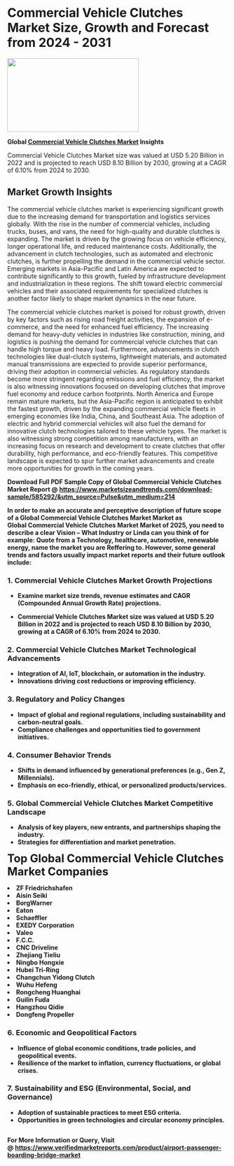 <H1>Commercial Vehicle Clutches Market Size, Growth and Forecast from 2024 - 2031</H1><img class="aligncenter size-medium wp-image-584254" src="https://thirdeyenews.in/wp-content/uploads/2024/09/Global-Market-Research-300x168.jpeg" alt="" width="300" height="168" /><p><strong>Global&nbsp;<a href="https://www.marketsizeandtrends.com/download-sample/585292/&amp;utm_source=Pulse&amp;utm_medium=214">Commercial Vehicle Clutches Market</a> Insights</strong></p><p>Commercial Vehicle Clutches Market size was valued at USD 5.20 Billion in 2022 and is projected to reach USD 8.10 Billion by 2030, growing at a CAGR of 6.10% from 2024 to 2030.</p><p><h2>Market Growth Insights</h2> <p>The commercial vehicle clutches market is experiencing significant growth due to the increasing demand for transportation and logistics services globally. With the rise in the number of commercial vehicles, including trucks, buses, and vans, the need for high-quality and durable clutches is expanding. The market is driven by the growing focus on vehicle efficiency, longer operational life, and reduced maintenance costs. Additionally, the advancement in clutch technologies, such as automated and electronic clutches, is further propelling the demand in the commercial vehicle sector. Emerging markets in Asia-Pacific and Latin America are expected to contribute significantly to this growth, fueled by infrastructure development and industrialization in these regions. The shift toward electric commercial vehicles and their associated requirements for specialized clutches is another factor likely to shape market dynamics in the near future.</p> <p><strong></strong></p> <p>The commercial vehicle clutches market is poised for robust growth, driven by key factors such as rising road freight activities, the expansion of e-commerce, and the need for enhanced fuel efficiency. The increasing demand for heavy-duty vehicles in industries like construction, mining, and logistics is pushing the demand for commercial vehicle clutches that can handle high torque and heavy load. Furthermore, advancements in clutch technologies like dual-clutch systems, lightweight materials, and automated manual transmissions are expected to provide superior performance, driving their adoption in commercial vehicles. As regulatory standards become more stringent regarding emissions and fuel efficiency, the market is also witnessing innovations focused on developing clutches that improve fuel economy and reduce carbon footprints. North America and Europe remain mature markets, but the Asia-Pacific region is anticipated to exhibit the fastest growth, driven by the expanding commercial vehicle fleets in emerging economies like India, China, and Southeast Asia. The adoption of electric and hybrid commercial vehicles will also fuel the demand for innovative clutch technologies tailored to these vehicle types. The market is also witnessing strong competition among manufacturers, with an increasing focus on research and development to create clutches that offer durability, high performance, and eco-friendly features. This competitive landscape is expected to spur further market advancements and create more opportunities for growth in the coming years.</p> <p><strong></p><p><span class=""><strong>Download Full PDF Sample Copy of Global Commercial Vehicle Clutches Market Report</strong> @ <a href="https://www.marketsizeandtrends.com/download-sample/585292/&amp;utm_source=Pulse&amp;utm_medium=214" target="_blank">https://www.marketsizeandtrends.com/download-sample/585292/&amp;utm_source=Pulse&amp;utm_medium=214</a></span></p><p>In order to make an accurate and perceptive description of future scope of a Global&nbsp;Commercial Vehicle Clutches Market Market as Global&nbsp;Commercial Vehicle Clutches Market Market of 2025, you need to describe a clear Vision &ndash; What Industry or Linda can you think of for example: Quote from a Technology, healthcare, automotive, renewable energy, name the market you are Reffering to. However, some general trends and factors usually impact market reports and their future outlook include:</p><h3>1.&nbsp;<strong>Commercial Vehicle Clutches Market Growth Projections</strong></h3><ul><li>Examine market size trends, revenue estimates and CAGR (Compounded Annual Growth Rate) projections.</li><li><p>Commercial Vehicle Clutches Market size was valued at USD 5.20 Billion in 2022 and is projected to reach USD 8.10 Billion by 2030, growing at a CAGR of 6.10% from 2024 to 2030.</p></li></ul><h3>2.&nbsp;<strong>Commercial Vehicle Clutches Market Technological Advancements</strong></h3><ul><li>Integration of AI, IoT, blockchain, or automation in the industry.</li><li>Innovations driving cost reductions or improving efficiency.</li></ul><h3>3.&nbsp;<strong>Regulatory and Policy Changes</strong></h3><ul><li>Impact of global and regional regulations, including sustainability and carbon-neutral goals.</li><li>Compliance challenges and opportunities tied to government initiatives.</li></ul><h3>4.&nbsp;<strong>Consumer Behavior Trends</strong></h3><ul><li>Shifts in demand influenced by generational preferences (e.g., Gen Z, Millennials).</li><li>Emphasis on eco-friendly, ethical, or personalized products/services.</li></ul><h3>5.&nbsp;<strong>Global Commercial Vehicle Clutches Market Competitive Landscape</strong></h3><ul><li>Analysis of key players, new entrants, and partnerships shaping the industry.</li><li>Strategies for differentiation and market penetration.</li></ul><p data-pm-slice="1 1 []"><span style="color: inherit; font-family: inherit; font-size: 25px;">Top Global Commercial Vehicle Clutches Market Companies</span></p><div class="" data-test-id=""><p><li>ZF Friedrichshafen</li><li> Aisin Seiki</li><li> BorgWarner</li><li> Eaton</li><li> Schaeffler</li><li> EXEDY Corporation</li><li> Valeo</li><li> F.C.C.</li><li> CNC Driveline</li><li> Zhejiang Tieliu</li><li> Ningbo Hongxie</li><li> Hubei Tri-Ring</li><li> Changchun Yidong Clutch</li><li> Wuhu Hefeng</li><li> Rongcheng Huanghai</li><li> Guilin Fuda</li><li> Hangzhou Qidie</li><li> Dongfeng Propeller</li></p></div><h3>6.&nbsp;<strong>Economic and Geopolitical Factors</strong></h3><ul><li>Influence of global economic conditions, trade policies, and geopolitical events.</li><li>Resilience of the market to inflation, currency fluctuations, or global crises.</li></ul><h3>7.&nbsp;<strong>Sustainability and ESG (Environmental, Social, and Governance)</strong></h3><ul><li>Adoption of sustainable practices to meet ESG criteria.</li><li>Opportunities in green technologies and circular economy principles.</li></ul><h2><strong style="font-size: 14px;">For More Information or Query, Visit @&nbsp;</strong><a style="background-color: #ffffff; font-size: 14px;" href="https://www.marketsizeandtrends.com/report/commercial-vehicle-clutches-market/" target="_blank">https://www.verifiedmarketreports.com/product/airport-passenger-boarding-bridge-market</a></h2>
